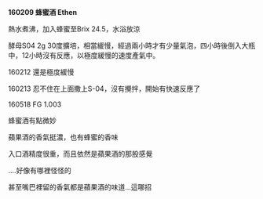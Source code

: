 **160209 蜂蜜酒 Ethen**

熱水煮沸，加入蜂蜜至Brix 24.5，水浴放涼

酵母S04 2g 30度擴培，相當緩慢，經過兩小時才有少量氣泡，四小時後倒入大瓶中，12小時沒有反應，以極度緩慢的速度產氣中。

160212 還是極度緩慢

160213 忍不住在上面撒上S-04，沒有攪拌，開始有快速反應了

160518 FG 1.003

蜂蜜酒有點微妙

蘋果酒的香氣挺濃，也有蜂蜜的香味

入口酒精度很重，而且依然是蘋果酒的那股感覺

....好像有哪裡怪怪的

甚至嘴巴裡留的香氣都是蘋果酒的味道...這哪招

